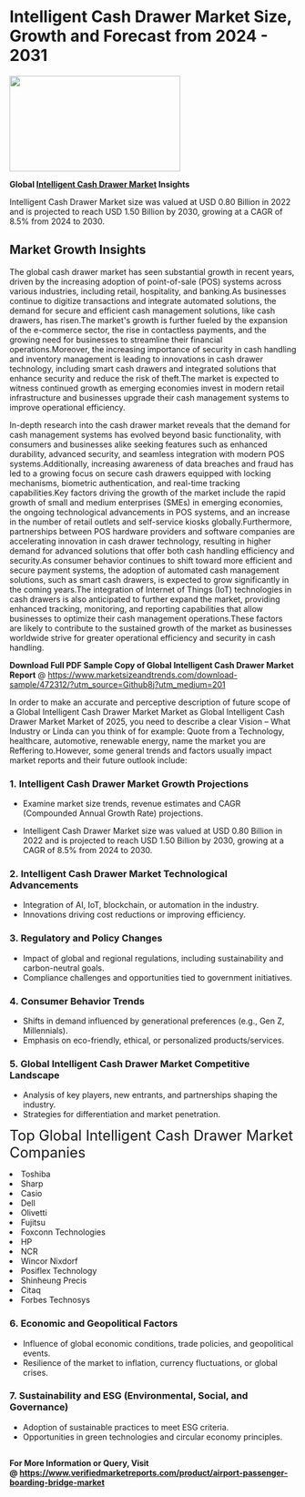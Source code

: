 <H1>Intelligent Cash Drawer Market Size, Growth and Forecast from 2024 - 2031</H1><img class="aligncenter size-medium wp-image-584254" src="https://thirdeyenews.in/wp-content/uploads/2024/09/Global-Market-Research-300x168.jpeg" alt="" width="300" height="168" /><p><strong>Global&nbsp;<a href="https://www.marketsizeandtrends.com/download-sample/472312/?utm_source=Github8j?utm_medium=201">Intelligent Cash Drawer Market</a> Insights</strong></p><p>Intelligent Cash Drawer Market size was valued at USD 0.80 Billion in 2022 and is projected to reach USD 1.50 Billion by 2030, growing at a CAGR of 8.5% from 2024 to 2030.</p><p><h2>Market Growth Insights</h2> <p>The global cash drawer market has seen substantial growth in recent years, driven by the increasing adoption of point-of-sale (POS) systems across various industries, including retail, hospitality, and banking.As businesses continue to digitize transactions and integrate automated solutions, the demand for secure and efficient cash management solutions, like cash drawers, has risen.The market's growth is further fueled by the expansion of the e-commerce sector, the rise in contactless payments, and the growing need for businesses to streamline their financial operations.Moreover, the increasing importance of security in cash handling and inventory management is leading to innovations in cash drawer technology, including smart cash drawers and integrated solutions that enhance security and reduce the risk of theft.The market is expected to witness continued growth as emerging economies invest in modern retail infrastructure and businesses upgrade their cash management systems to improve operational efficiency.</p> <p>In-depth research into the cash drawer market reveals that the demand for cash management systems has evolved beyond basic functionality, with consumers and businesses alike seeking features such as enhanced durability, advanced security, and seamless integration with modern POS systems.Additionally, increasing awareness of data breaches and fraud has led to a growing focus on secure cash drawers equipped with locking mechanisms, biometric authentication, and real-time tracking capabilities.Key factors driving the growth of the market include the rapid growth of small and medium enterprises (SMEs) in emerging economies, the ongoing technological advancements in POS systems, and an increase in the number of retail outlets and self-service kiosks globally.Furthermore, partnerships between POS hardware providers and software companies are accelerating innovation in cash drawer technology, resulting in higher demand for advanced solutions that offer both cash handling efficiency and security.As consumer behavior continues to shift toward more efficient and secure payment systems, the adoption of automated cash management solutions, such as smart cash drawers, is expected to grow significantly in the coming years.The integration of Internet of Things (IoT) technologies in cash drawers is also anticipated to further expand the market, providing enhanced tracking, monitoring, and reporting capabilities that allow businesses to optimize their cash management operations.These factors are likely to contribute to the sustained growth of the market as businesses worldwide strive for greater operational efficiency and security in cash handling.</p> <p><span class=""><strong>Download Full PDF Sample Copy of Global Intelligent Cash Drawer Market Report</strong> @ <a href="https://www.marketsizeandtrends.com/download-sample/472312/?utm_source=Github8j?utm_medium=201" target="_blank">https://www.marketsizeandtrends.com/download-sample/472312/?utm_source=Github8j?utm_medium=201</a></span></p><p>In order to make an accurate and perceptive description of future scope of a Global&nbsp;Intelligent Cash Drawer Market Market as Global&nbsp;Intelligent Cash Drawer Market Market of 2025, you need to describe a clear Vision &ndash; What Industry or Linda can you think of for example: Quote from a Technology, healthcare, automotive, renewable energy, name the market you are Reffering to.However, some general trends and factors usually impact market reports and their future outlook include:</p><h3>1.&nbsp;<strong>Intelligent Cash Drawer Market Growth Projections</strong></h3><ul><li>Examine market size trends, revenue estimates and CAGR (Compounded Annual Growth Rate) projections.</li><li><p>Intelligent Cash Drawer Market size was valued at USD 0.80 Billion in 2022 and is projected to reach USD 1.50 Billion by 2030, growing at a CAGR of 8.5% from 2024 to 2030.</p></li></ul><h3>2.&nbsp;<strong>Intelligent Cash Drawer Market Technological Advancements</strong></h3><ul><li>Integration of AI, IoT, blockchain, or automation in the industry.</li><li>Innovations driving cost reductions or improving efficiency.</li></ul><h3>3.&nbsp;<strong>Regulatory and Policy Changes</strong></h3><ul><li>Impact of global and regional regulations, including sustainability and carbon-neutral goals.</li><li>Compliance challenges and opportunities tied to government initiatives.</li></ul><h3>4.&nbsp;<strong>Consumer Behavior Trends</strong></h3><ul><li>Shifts in demand influenced by generational preferences (e.g., Gen Z, Millennials).</li><li>Emphasis on eco-friendly, ethical, or personalized products/services.</li></ul><h3>5.&nbsp;<strong>Global Intelligent Cash Drawer Market Competitive Landscape</strong></h3><ul><li>Analysis of key players, new entrants, and partnerships shaping the industry.</li><li>Strategies for differentiation and market penetration.</li></ul><p data-pm-slice="1 1 []"><span style="color: inherit; font-family: inherit; font-size: 25px;">Top Global Intelligent Cash Drawer Market Companies</span></p><div class="" data-test-id=""><p><li>Toshiba</li><li> Sharp</li><li> Casio</li><li> Dell</li><li> Olivetti</li><li> Fujitsu</li><li> Foxconn Technologies</li><li> HP</li><li> NCR</li><li> Wincor Nixdorf</li><li> Posiflex Technology</li><li> Shinheung Precis</li><li> Citaq</li><li> Forbes Technosys</li></p></div><h3>6.&nbsp;<strong>Economic and Geopolitical Factors</strong></h3><ul><li>Influence of global economic conditions, trade policies, and geopolitical events.</li><li>Resilience of the market to inflation, currency fluctuations, or global crises.</li></ul><h3>7.&nbsp;<strong>Sustainability and ESG (Environmental, Social, and Governance)</strong></h3><ul><li>Adoption of sustainable practices to meet ESG criteria.</li><li>Opportunities in green technologies and circular economy principles.</li></ul><h2><strong style="font-size: 14px;">For More Information or Query, Visit @&nbsp;</strong><a style="background-color: #ffffff; font-size: 14px;" href="https://www.marketsizeandtrends.com/report/intelligent-cash-drawer-market/" target="_blank">https://www.verifiedmarketreports.com/product/airport-passenger-boarding-bridge-market</a></h2>